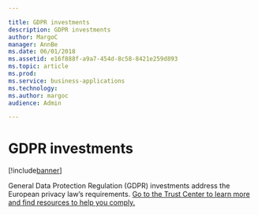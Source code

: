 ```yaml
---

title: GDPR investments
description: GDPR investments
author: MargoC
manager: AnnBe
ms.date: 06/01/2018
ms.assetid: e16f888f-a9a7-454d-8c58-8421e259d893
ms.topic: article
ms.prod: 
ms.service: business-applications
ms.technology: 
ms.author: margoc
audience: Admin

---
```

#  GDPR investments




[!include[banner](../../includes/banner.md)]

General Data Protection Regulation (GDPR) investments address the European
privacy law’s requirements. [Go to the Trust Center to learn more and find
resources to help you
comply.](https://www.microsoft.com/en-us/TrustCenter/Privacy/gdpr/default.aspx)
